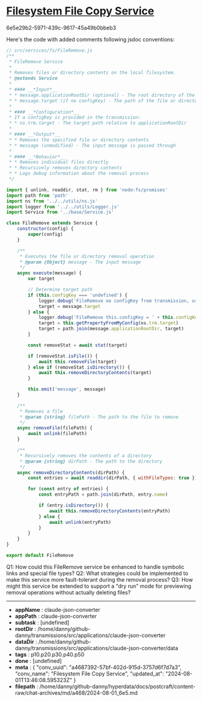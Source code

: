 # [Filesystem File Copy Service](https://claude.ai/chat/a4687392-57bf-402d-915d-3757d6f7d7a3)

6e5e29b2-5971-439c-9617-45a49b0bbeb3

 Here's the code with added comments following jsdoc conventions:

```javascript
// src/services/fs/FileRemove.js
/**
 * FileRemove Service
 * 
 * Removes files or directory contents on the local filesystem.
 * @extends Service
 * 
 * #### __*Input*__
 * * message.applicationRootDir (optional) - The root directory of the application
 * * message.target (if no configKey) - The path of the file or directory to remove
 * 
 * #### __*Configuration*__
 * If a configKey is provided in the transmission:
 * * ns.trm.target - The target path relative to applicationRootDir
 * 
 * #### __*Output*__
 * * Removes the specified file or directory contents
 * * message (unmodified) - The input message is passed through
 * 
 * #### __*Behavior*__
 * * Removes individual files directly
 * * Recursively removes directory contents
 * * Logs debug information about the removal process
 */

import { unlink, readdir, stat, rm } from 'node:fs/promises'
import path from 'path'
import ns from '../../utils/ns.js'
import logger from '../../utils/Logger.js'
import Service from '../base/Service.js'

class FileRemove extends Service {
    constructor(config) {
        super(config)
    }

    /**
     * Executes the file or directory removal operation
     * @param {Object} message - The input message
     */
    async execute(message) {
        var target

        // Determine target path
        if (this.configKey === 'undefined') {
            logger.debug('FileRemove no configKey from transmission, using message.target')
            target = message.target
        } else {
            logger.debug('FileRemove this.configKey = ' + this.configKey.value)
            target = this.getPropertyFromMyConfig(ns.trm.target)
            target = path.join(message.applicationRootDir, target)
        }

        const removeStat = await stat(target)

        if (removeStat.isFile()) {
            await this.removeFile(target)
        } else if (removeStat.isDirectory()) {
            await this.removeDirectoryContents(target)
        }

        this.emit('message', message)
    }

    /**
     * Removes a file
     * @param {string} filePath - The path to the file to remove
     */
    async removeFile(filePath) {
        await unlink(filePath)
    }

    /**
     * Recursively removes the contents of a directory
     * @param {string} dirPath - The path to the directory
     */
    async removeDirectoryContents(dirPath) {
        const entries = await readdir(dirPath, { withFileTypes: true })

        for (const entry of entries) {
            const entryPath = path.join(dirPath, entry.name)

            if (entry.isDirectory()) {
                await this.removeDirectoryContents(entryPath)
            } else {
                await unlink(entryPath)
            }
        }
    }
}

export default FileRemove
```

Q1: How could this FileRemove service be enhanced to handle symbolic links and special file types?
Q2: What strategies could be implemented to make this service more fault-tolerant during the removal process?
Q3: How might this service be extended to support a "dry run" mode for previewing removal operations without actually deleting files?

---

* **appName** : claude-json-converter
* **appPath** : claude-json-converter
* **subtask** : [undefined]
* **rootDir** : /home/danny/github-danny/transmissions/src/applications/claude-json-converter
* **dataDir** : /home/danny/github-danny/transmissions/src/applications/claude-json-converter/data
* **tags** : p10.p20.p30.p40.p50
* **done** : [undefined]
* **meta** : {
  "conv_uuid": "a4687392-57bf-402d-915d-3757d6f7d7a3",
  "conv_name": "Filesystem File Copy Service",
  "updated_at": "2024-08-01T13:46:08.595323Z"
}
* **filepath** : /home/danny/github-danny/hyperdata/docs/postcraft/content-raw/chat-archives/md/a468/2024-08-01_6e5.md
